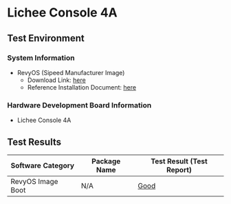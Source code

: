 
# Lichee Console 4A

## Test Environment

### System Information

- RevyOS (Sipeed Manufacturer Image)
    - Download Link: [here](https://wiki.sipeed.com/hardware/zh/lichee/th1520/lcon4a/3_images.html)
    - Reference Installation Document: [here](https://wiki.sipeed.com/hardware/zh/lichee/th1520/lcon4a/4_burn_image.html)

### Hardware Development Board Information

- Lichee Console 4A

## Test Results

| Software Category | Package Name | Test Result (Test Report) |
|-------------------|--------------|---------------------------|
| RevyOS Image Boot | N/A          | [Good][RevyOS]            |

[RevyOS]: ./RevyOS/README.md
